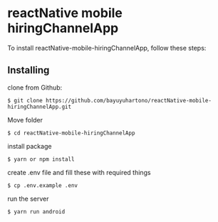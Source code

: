 

# reactNative mobile hiringChannelApp

To install reactNative-mobile-hiringChannelApp, follow these steps:
## Installing
clone from Github:
```
$ git clone https://github.com/bayuyuhartono/reactNative-mobile-hiringChannelApp.git
```
Move folder
```
$ cd reactNative-mobile-hiringChannelApp
```
install package
```
$ yarn or npm install
```
create .env file and fill these with required things
```
$ cp .env.example .env
```
run the server
```
$ yarn run android
```
